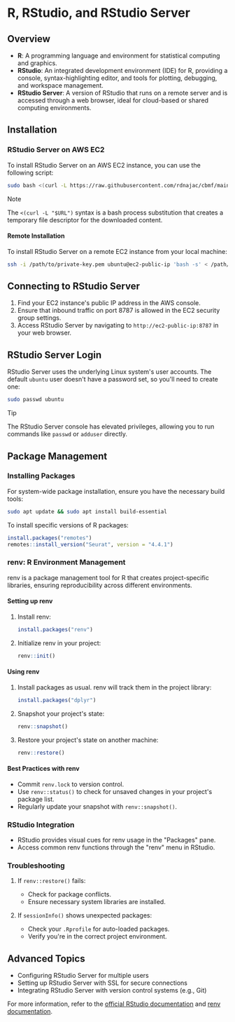 # R, RStudio, and RStudio Server

## Overview

- **R**: A programming language and environment for statistical computing and graphics.
- **RStudio**: An integrated development environment (IDE) for R, providing a console, syntax-highlighting editor, and tools for plotting, debugging, and workspace management.
- **RStudio Server**: A version of RStudio that runs on a remote server and is accessed through a web browser, ideal for cloud-based or shared computing environments.

## Installation

### RStudio Server on AWS EC2

To install RStudio Server on an AWS EC2 instance, you can use the following script:

```sh
sudo bash <(curl -L https://raw.githubusercontent.com/rdnajac/cbmf/main/scripts/install_RStudioServer)
```

> [!NOTE]
> The `<(curl -L "$URL")` syntax is a bash process substitution that creates a temporary file descriptor for the downloaded content.

#### Remote Installation

To install RStudio Server on a remote EC2 instance from your local machine:

```sh
ssh -i /path/to/private-key.pem ubuntu@ec2-public-ip 'bash -s' < /path/to/install_RStudioServer
```

## Connecting to RStudio Server

1. Find your EC2 instance's public IP address in the AWS console.
2. Ensure that inbound traffic on port 8787 is allowed in the EC2 security group settings.
3. Access RStudio Server by navigating to `http://ec2-public-ip:8787` in your web browser.

## RStudio Server Login

RStudio Server uses the underlying Linux system's user accounts. The default `ubuntu` user doesn't have a password set, so you'll need to create one:

```sh
sudo passwd ubuntu
```

> [!TIP]
> The RStudio Server console has elevated privileges, allowing you to run commands like `passwd` or `adduser` directly.

## Package Management

### Installing Packages

For system-wide package installation, ensure you have the necessary build tools:

```sh
sudo apt update && sudo apt install build-essential
```

To install specific versions of R packages:

```r
install.packages("remotes")
remotes::install_version("Seurat", version = "4.4.1")
```

### renv: R Environment Management

renv is a package management tool for R that creates project-specific libraries, ensuring reproducibility across different environments.

#### Setting up renv

1. Install renv:

   ```r
   install.packages("renv")
   ```

2. Initialize renv in your project:
   ```r
   renv::init()
   ```

#### Using renv

1. Install packages as usual. renv will track them in the project library:

   ```r
   install.packages("dplyr")
   ```

2. Snapshot your project's state:

   ```r
   renv::snapshot()
   ```

3. Restore your project's state on another machine:
   ```r
   renv::restore()
   ```

#### Best Practices with renv

- Commit `renv.lock` to version control.
- Use `renv::status()` to check for unsaved changes in your project's package list.
- Regularly update your snapshot with `renv::snapshot()`.

### RStudio Integration

- RStudio provides visual cues for renv usage in the "Packages" pane.
- Access common renv functions through the "renv" menu in RStudio.

### Troubleshooting

1. If `renv::restore()` fails:

   - Check for package conflicts.
   - Ensure necessary system libraries are installed.

2. If `sessionInfo()` shows unexpected packages:
   - Check your `.Rprofile` for auto-loaded packages.
   - Verify you're in the correct project environment.

## Advanced Topics

- Configuring RStudio Server for multiple users
- Setting up RStudio Server with SSL for secure connections
- Integrating RStudio Server with version control systems (e.g., Git)

For more information, refer to the [official RStudio documentation](https://docs.rstudio.com/) and [renv documentation](https://rstudio.github.io/renv/).

